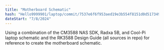 ```yaml
---
title: "Motherboard Schematic"
hash: "Hello9999901/laptop/commit/7537e6f6f953aed19e3b554f8151d0d517349e46"
dateStart: "7/8/2024"
---
```


Using a combination of the CM3588 NAS SDK, Radxa 5B, and Cool-Pi laptop schematic and the RK3588 Design Guide (all sources in repo) for reference to create the motherboard schematic.
